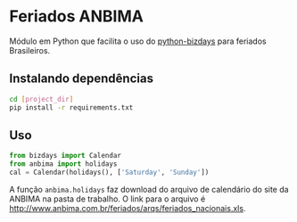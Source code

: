 # Feriados ANBIMA

Módulo em Python que facilita o uso do [python-bizdays](https://github.com/wilsonfreitas/python-bizdays) para feriados Brasileiros.

## Instalando dependências

```sh
cd [project_dir]
pip install -r requirements.txt
```

## Uso

```python
from bizdays import Calendar
from anbima import holidays
cal = Calendar(holidays(), ['Saturday', 'Sunday'])
```

A função `anbima.holidays` faz download do arquivo de calendário do site da ANBIMA na pasta de trabalho. O link para o arquivo é http://www.anbima.com.br/feriados/arqs/feriados_nacionais.xls.
